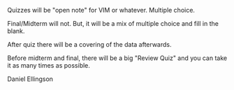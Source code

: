 Quizzes will be "open note" for VIM or whatever. Multiple choice.

Final/Midterm will not. But, it will be a mix of multiple choice and fill in the blank.

After quiz there will be a covering of the data afterwards.

Before midterm and final, there will be a big "Review Quiz" and you can take it as many times as possible.



Daniel Ellingson
